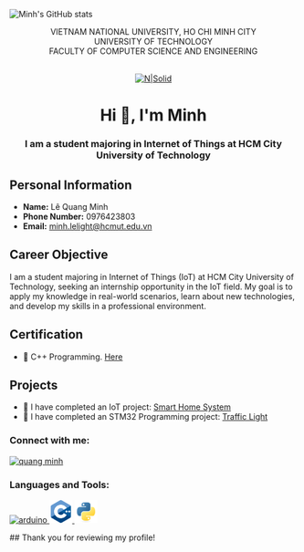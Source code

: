 ![Minh's GitHub stats](https://github-readme-stats.vercel.app/api?username=minhlight1306&show_icons=true&theme=radical)

<div align="center">
VIETNAM NATIONAL UNIVERSITY, HO CHI MINH CITY
<br />
UNIVERSITY OF TECHNOLOGY
<br />
FACULTY OF COMPUTER SCIENCE AND ENGINEERING
<br />
<br />

[![N|Solid](https://upload.wikimedia.org/wikipedia/commons/thumb/d/de/HCMUT_official_logo.png/238px-HCMUT_official_logo.png)](https://www.hcmut.edu.vn/vi)
<br />
    <h1>Hi 👋, I'm Minh</h1>
    <h3>I am a student majoring in Internet of Things at HCM City University of Technology</h3>
</div>

## Personal Information
- **Name:** Lê Quang Minh
- **Phone Number:** 0976423803
- **Email:** minh.lelight@hcmut.edu.vn

## Career Objective
I am a student majoring in Internet of Things (IoT) at HCM City University of Technology, seeking an internship opportunity in the IoT field. My goal is to apply my knowledge in real-world scenarios, learn about new technologies, and develop my skills in a professional environment.

## Certification
- 📝 C++ Programming. [Here](https://drive.google.com/file/d/1f9sEbT8CYGDGuF-7Uzu9eLDX94tODZPw/view?usp=drive_link)
## Projects
- 🔭 I have completed an IoT project: [Smart Home System](https://github.com/minhlight1306/ESP32)
- 👯 I have completed an STM32 Programming project: [Traffic Light](https://github.com/minhlight1306/ESP32)

<h3 align="left"> Connect with me:</h3>
<p align="left">
<a href="https://www.facebook.com/profile.php?id=100037848319668" target="_blank">
    <img align="center" src="https://raw.githubusercontent.com/rahuldkjain/github-profile-readme-generator/master/src/images/icons/Social/facebook.svg" alt="quang minh" height="30" width="40" />
</a>
</p>

<h3 align="left">Languages and Tools:</h3>
<p align="left"> <a href="https://www.arduino.cc/" target="_blank" rel="noreferrer"> <img src="https://cdn.worldvectorlogo.com/logos/arduino-1.svg" alt="arduino" width="40" height="40"/> </a> <a href="https://www.w3schools.com/cpp/" target="_blank" rel="noreferrer"> <img src="https://raw.githubusercontent.com/devicons/devicon/master/icons/cplusplus/cplusplus-original.svg" alt="cplusplus" width="40" height="40"/> </a> <a href="https://www.python.org" target="_blank" rel="noreferrer"> <img src="https://raw.githubusercontent.com/devicons/devicon/master/icons/python/python-original.svg" alt="python" width="40" height="40"/> </a> </p>
## Thank you for reviewing my profile!
